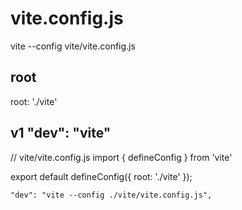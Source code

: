 # vite.config.js

vite --config vite/vite.config.js

## root
root: './vite'
## v1 "dev": "vite"

// vite/vite.config.js
import { defineConfig } from 'vite'

export default defineConfig({
  root: './vite'
});

    "dev": "vite --config ./vite/vite.config.js",


